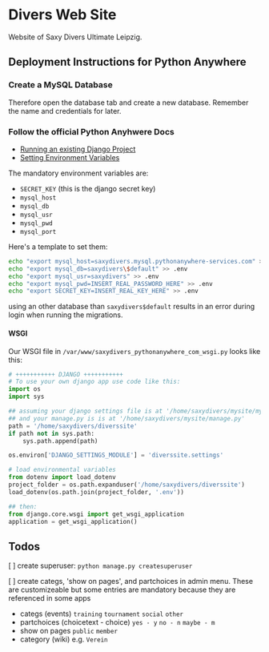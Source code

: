 # Divers Web Site

Website of Saxy Divers Ultimate Leipzig.

## Deployment Instructions for Python Anywhere

### Create a MySQL Database

Therefore open the database tab and create a new database. Remember the name and credentials for later.

### Follow the official Python Anyhwere Docs

+ [Running an existing Django Project](https://help.pythonanywhere.com/pages/DeployExistingDjangoProject)
+ [Setting Environment Variables](https://help.pythonanywhere.com/pages/environment-variables-for-web-apps)

The mandatory environment variables are:

+ `SECRET_KEY` (this is the django secret key)
+ `mysql_host`
+ `mysql_db`
+ `mysql_usr`
+ `mysql_pwd`
+ `mysql_port`

Here's a template to set them:
```bash
echo "export mysql_host=saxydivers.mysql.pythonanywhere-services.com" >> .env
echo "export mysql_db=saxydivers\$default" >> .env
echo "export mysql_usr=saxydivers" >> .env
echo "export mysql_pwd=INSERT_REAL_PASSWORD_HERE" >> .env
echo "export SECRET_KEY=INSERT_REAL_KEY_HERE" >> .env
```
using an other database than `saxydivers$default` results in an error during login when running the migrations.
#### WSGI

Our WSGI file in `/var/www/saxydivers_pythonanywhere_com_wsgi.py` looks like this:

```python
# +++++++++++ DJANGO +++++++++++
# To use your own django app use code like this:
import os
import sys

## assuming your django settings file is at '/home/saxydivers/mysite/mysite/settings.py'
## and your manage.py is is at '/home/saxydivers/mysite/manage.py'
path = '/home/saxydivers/diverssite'
if path not in sys.path:
    sys.path.append(path)

os.environ['DJANGO_SETTINGS_MODULE'] = 'diverssite.settings'

# load environmental variables
from dotenv import load_dotenv
project_folder = os.path.expanduser('/home/saxydivers/diverssite')
load_dotenv(os.path.join(project_folder, '.env'))

## then:
from django.core.wsgi import get_wsgi_application
application = get_wsgi_application()

```

## Todos
[ ] create superuser: `python manage.py createsuperuser`

[ ] create categs, 'show on pages', and partchoices in admin menu. These are customizeable but some entries are mandatory
because they are referenced in some apps

  + categs (events) `training` `tournament` `social` `other`
  + partchoices (choicetext - choice) `yes - y` `no - n` `maybe - m`
  + show on pages `public` `member`
  + category (wiki) e.g. `Verein`
